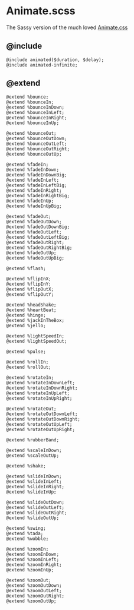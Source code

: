 # Animate.scss
The Sassy version of the much loved [Animate.css](https://github.com/daneden/animate.css)


## @include

    @include animated($duration, $delay);
    @include animated-infinite; 

## @extend

    @extend %bounce;
    @extend %bounceIn;
    @extend %bounceInDown;
    @extend %bounceInLeft;
    @extend %bounceInRight;
    @extend %bounceInUp;

    @extend %bounceOut;
    @extend %bounceOutDown;
    @extend %bounceOutLeft;
    @extend %bounceOutRight;
    @extend %bounceOutUp;

    @extend %fadeIn;
    @extend %fadeInDown;
    @extend %fadeInDownBig;
    @extend %fadeInLeft;
    @extend %fadeInLeftBig;
    @extend %fadeInRight;
    @extend %fadeInRightBig;
    @extend %fadeInUp;
    @extend %fadeInUpBig;

    @extend %fadeOut;
    @extend %fadeOutDown;
    @extend %fadeOutDownBig;
    @extend %fadeOutLeft;
    @extend %fadeOutLeftBig;
    @extend %fadeOutRight;
    @extend %fadeOutRightBig;
    @extend %fadeOutUp;
    @extend %fadeOutUpBig;

    @extend %flash;

    @extend %flipInX;
    @extend %flipInY;
    @extend %flipOutX;
    @extend %flipOutY;

    @extend %headShake;
    @extend %heartBeat;
    @extend %hinge;
    @extend %jackInTheBox;
    @extend %jello;

    @extend %lightSpeedIn;
    @extend %lightSpeedOut;

    @extend %pulse;

    @extend %rollIn;
    @extend %rollOut;

    @extend %rotateIn;
    @extend %rotateInDownLeft;
    @extend %rotateInDownRight;
    @extend %rotateInUpLeft;
    @extend %rotateInUpRight;

    @extend %rotateOut;
    @extend %rotateOutDownLeft;
    @extend %rotateOutDownRight;
    @extend %rotateOutUpLeft;
    @extend %rotateOutUpRight;

    @extend %rubberBand;

    @extend %scaleInDown;
    @extend %scaleOutUp;  
    
    @extend %shake;

    @extend %slideInDown;
    @extend %slideInLeft;
    @extend %slideInRight;
    @extend %slideInUp;

    @extend %slideOutDown;
    @extend %slideOutLeft;
    @extend %slideOutRight;
    @extend %slideOutUp;

    @extend %swing;
    @extend %tada;
    @extend %wobble;

    @extend %zoomIn;
    @extend %zoomInDown;
    @extend %zoomInLeft;
    @extend %zoomInRight;
    @extend %zoomInUp;

    @extend %zoomOut;
    @extend %zoomOutDown;
    @extend %zoomOutLeft;
    @extend %zoomOutRight;
    @extend %zoomOutUp;

